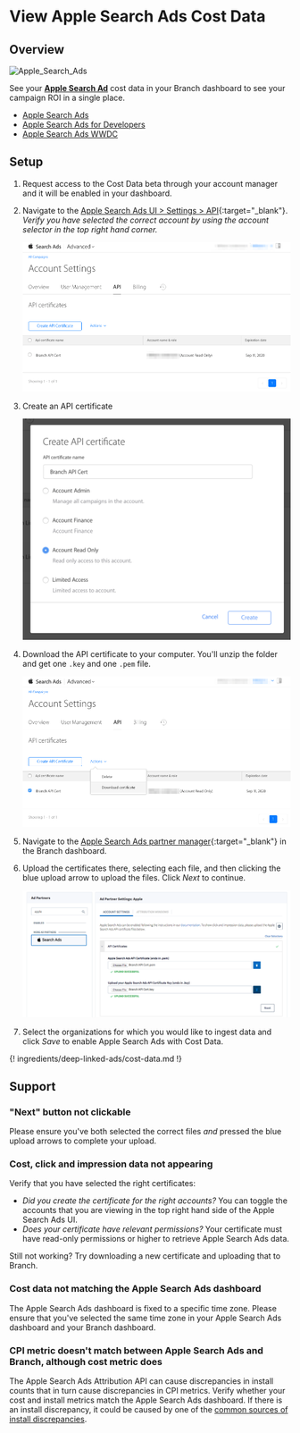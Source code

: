 # View Apple Search Ads Cost Data

## Overview

![Apple_Search_Ads](https://cdn.branch.io/branch-assets/ad-partner-manager/388787843096400122/search_ads-1528501330030.png)

See your **[Apple Search Ad](https://searchads.apple.com/)** cost data in your Branch dashboard to see your campaign ROI in a single place.

+ [Apple Search Ads](https://searchads.apple.com/)
+ [Apple Search Ads for Developers](https://developer.apple.com/app-store/search-ads/)
+ [Apple Search Ads WWDC](https://developer.apple.com/videos/play/wwdc2016/302/)

## Setup

1. Request access to the Cost Data beta through your account manager and it will be enabled in your dashboard.
1. Navigate to the [Apple Search Ads UI > Settings > API](https://app.searchads.apple.com/cm/app/settings/apicertificates){:target="_blank"}. *Verify you have selected the correct account by using the account selector in the top right hand corner.*

    ![image](/img/pages/deep-linked-ads/apple-search/apple-api-screen.png)

1. Create an API certificate

    ![image](/img/pages/deep-linked-ads/apple-search/apple-search-api.png)

1. Download the API certificate to your computer. You'll unzip the folder and get one `.key` and one `.pem` file.

    ![image](/img/pages/deep-linked-ads/apple-search/apple-download-certs.png)

1. Navigate to the [Apple Search Ads partner manager](https://dashboard.branch.io/ads/partner-management/a_apple?tab=settings){:target="_blank"} in the Branch dashboard. 
1. Upload the certificates there, selecting each file, and then clicking the blue upload arrow to upload the files. Click *Next* to continue.

    ![image](/img/pages/deep-linked-ads/apple-search/apple-upload-certs.png)

1. Select the organizations for which you would like to ingest data and click *Save* to enable Apple Search Ads with Cost Data.

{! ingredients/deep-linked-ads/cost-data.md !}

## Support

### "Next" button not clickable

Please ensure you've both selected the correct files *and* pressed the blue upload arrows to complete your upload.

### Cost, click and impression data not appearing

Verify that you have selected the right certificates:

- *Did you create the certificate for the right accounts?* You can toggle the accounts that you are viewing in the top right hand side of the Apple Search Ads UI.
- *Does your certificate have relevant permissions?* Your certificate must have read-only permissions or higher to retrieve Apple Search Ads data.

Still not working? Try downloading a new certificate and uploading that to Branch.

### Cost data not matching the Apple Search Ads dashboard

The Apple Search Ads dashboard is fixed to a specific time zone. Please ensure that you've selected the same time zone in your Apple Search Ads dashboard and your Branch dashboard.

### CPI metric doesn't match between Apple Search Ads and Branch, although cost metric does

The Apple Search Ads Attribution API can cause discrepancies in install counts that in turn cause discrepancies in CPI metrics. Verify whether your cost and install metrics match the Apple Search Ads dashboard. If there is an install discrepancy, it could be caused by one of the [common sources of install discrepancies](/pages/deep-linked-ads/apple-mobile-tracking/#install-discrepancies-when-compared-with-apple-search-ads-dashboard).


